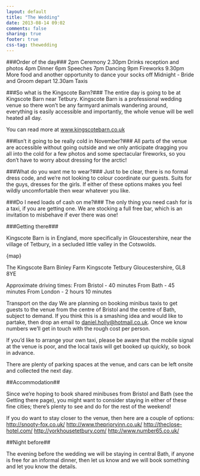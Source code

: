 ```yaml
---
layout: default
title: "The Wedding"
date: 2013-08-14 09:02
comments: false
sharing: true
footer: true
css-tag: thewedding
---
```

###Order of the day###
2pm Ceremony
2.30pm Drinks reception and photos
4pm Dinner
6pm Speeches
7pm Dancing
9pm Fireworks
9.30pm More food and another opportunity to dance your socks off
Midnight -  Bride and Groom depart
12.30am Taxis

###So what is the Kingscote Barn?###
The entire day is going to be at Kingscote Barn near Tetbury. Kingscote Barn is a professional wedding venue so there won’t be any farmyard animals wandering around, everything is easily accessible and importantly, the whole venue will be well heated all day. 

You can read more at www.kingscotebarn.co.uk

###Isn’t it going to be really cold in November?###
All parts of the venue are accessible without going outside and we only anticipate dragging you all into the cold for a few photos and some spectacular fireworks, so you don’t have to worry about dressing for the arctic!

###What do you want me to wear?###
Just to be clear, there is no formal dress code, and we’re not looking to colour coordinate our guests. Suits for the guys, dresses for the girls. If either of these options makes you feel wildly uncomfortable then wear whatever you like.

###Do I need loads of cash on me?###
The only thing you need cash for is a taxi, if you are getting one. We are stocking a full free bar, which is an invitation to misbehave if ever there was one! 

###Getting there###

Kingscote Barn is in England, more specifically in Gloucestershire, near the village of Tetbury, in a secluded little valley in the Cotswolds.

{map}

The Kingscote Barn
Binley Farm
Kingscote
Tetbury
Gloucestershire, GL8 8YE

Approximate driving times:
From Bristol - 40 minutes
From Bath - 45 minutes
From London - 2 hours 10 minutes

Transport on the day
We are planning on booking minibus taxis to get guests to the venue from the centre of Bristol and the centre of Bath, subject to demand. If you think this is a smashing idea and would like to partake, then drop an email to daniel.holly@hotmail.co.uk. Once we know numbers we’ll get in touch with the rough cost per person.

If you’d like to arrange your own taxi, please be aware that the mobile signal at the venue is poor, and the local taxis will get booked up quickly, so book in advance. 

There are plenty of parking spaces at the venue, and cars can be left onsite and collected the next day.

##Accommodation##

Since we’re hoping to book shared minibuses from Bristol and Bath (see the Getting there page), you might want to consider staying in either of these fine cities; there’s plenty to see and do for the rest of the weekend!

If you do want to stay closer to the venue, then here are a couple of options:
http://snooty-fox.co.uk/
http://www.theprioryinn.co.uk/
http://theclose-hotel.com/
http://yorkhousetetbury.com/
http://www.number65.co.uk/

##Night before##

The evening before the wedding we will be staying in central Bath, if anyone is free for an informal dinner, then let us know and we will book something and let you know the details.